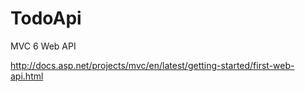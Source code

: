 # TodoApi
MVC 6 Web API


http://docs.asp.net/projects/mvc/en/latest/getting-started/first-web-api.html
